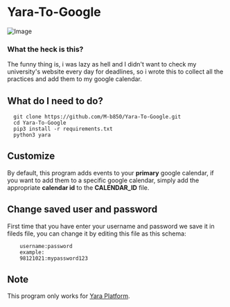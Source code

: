 # Yara-To-Google

![Image](https://s19.picofile.com/file/8431628834/yara144_3682aa33.png)

### What the heck is this?

The funny thing is, i was lazy as hell and I didn't want to check my university's website every day for deadlines, so i wrote this to collect all the practices and add them to my google calendar.

## What do I need to do?

~~~~~~~~
  git clone https://github.com/M-b850/Yara-To-Google.git
  cd Yara-To-Google
  pip3 install -r requirements.txt
  python3 yara
~~~~~~~~

## Customize

By default, this program adds events to your **primary** google calendar, if you want to add them to a specific google calendar, 
simply add the appropriate **calendar id** to the **CALENDAR_ID** file.

## Change saved user and password

First time that you have enter your username and password we save it in fileds file,
you can change it by editing this file as this schema:
~~~~~~~
    username:password
    example:
    98121021:mypassword123
~~~~~~~
## Note

This program only works for [Yara Platform](https://yara.mazust.ac.ir).
